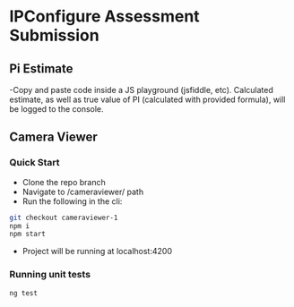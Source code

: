 # IPConfigure Assessment Submission

## Pi Estimate
-Copy and paste code inside a JS playground (jsfiddle, etc).  Calculated estimate, as well as true value of PI (calculated with provided formula), will be logged to the console.

## Camera Viewer 
### Quick Start
- Clone the repo branch
- Navigate to /cameraviewer/ path
- Run the following in the cli:
```sh
git checkout cameraviewer-1
npm i
npm start
```
- Project will be running at localhost:4200

### Running unit tests
```sh
ng test
```
